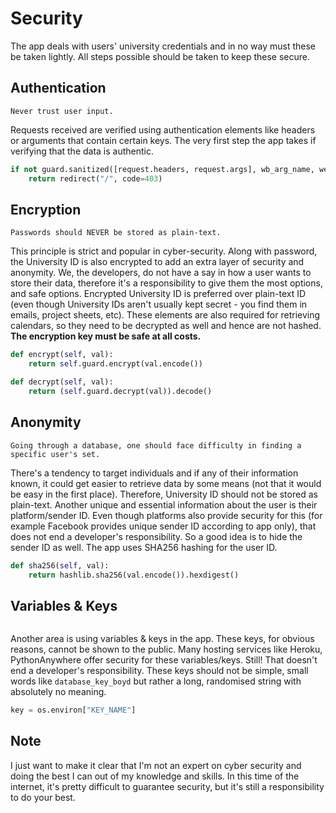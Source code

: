 # Security

The app deals with users' university credentials and in no way must these be taken lightly. All steps possible should be taken to keep these secure.


## Authentication

```
Never trust user input.
```

Requests received are verified using authentication elements like headers or arguments that contain certain keys. The very first step the app takes if verifying that the data is authentic.

```python
if not guard.sanitized([request.headers, request.args], wb_arg_name, webhook_token):
    return redirect("/", code=403)
```


## Encryption

```
Passwords should NEVER be stored as plain-text.
```

This principle is strict and popular in cyber-security. Along with password, the University ID is also encrypted to add an extra layer of security and anonymity. We, the developers, do not have a say in how a user wants to store their data, therefore it's a responsibility to give them the most options, and safe options. Encrypted University ID is preferred over plain-text ID (even though University IDs aren't usually kept secret - you find them in emails, project sheets, etc). These elements are also required for retrieving calendars, so they need to be decrypted as well and hence are not hashed. **The encryption key must be safe at all costs.**

```python
def encrypt(self, val):
    return self.guard.encrypt(val.encode())

def decrypt(self, val):
    return (self.guard.decrypt(val)).decode()
```


## Anonymity

```
Going through a database, one should face difficulty in finding a specific user's set.
```

There's a tendency to target individuals and if any of their information known, it could get easier to retrieve data by some means (not that it would be easy in the first place). Therefore, University ID should not be stored as plain-text. Another unique and essential information about the user is their platform/sender ID. Even though platforms also provide security for this (for example Facebook provides unique sender ID according to app only), that does not end a developer's responsibility. So a good idea is to hide the sender ID as well. The app uses SHA256 hashing for the user ID.

```python
def sha256(self, val):
    return hashlib.sha256(val.encode()).hexdigest()
```


## Variables & Keys

```
```

Another area is using variables & keys in the app. These keys, for obvious reasons, cannot be shown to the public. Many hosting services like Heroku, PythonAnywhere offer security for these variables/keys. Still! That doesn't end a developer's responsibility. These keys should not be simple, small words like `database_key_boyd` but rather a long, randomised string with absolutely no meaning.

```python
key = os.environ["KEY_NAME"]
```


## Note

I just want to make it clear that I'm not an expert on cyber security and doing the best I can out of my knowledge and skills. In this time of the internet, it's pretty difficult to guarantee security, but it's still a responsibility to do your best.